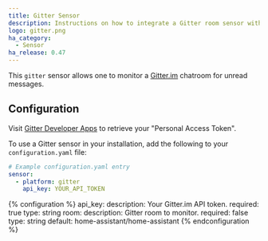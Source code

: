 ```yaml
---
title: Gitter Sensor
description: Instructions on how to integrate a Gitter room sensor with Home Assistant
logo: gitter.png
ha_category:
  - Sensor
ha_release: 0.47
---
```


This `gitter` sensor allows one to monitor a [Gitter.im](https://gitter.im) chatroom for unread messages.

## Configuration

Visit [Gitter Developer Apps](https://developer.gitter.im/apps) to retrieve your "Personal Access Token".

To use a Gitter sensor in your installation, add the following to your `configuration.yaml` file:

```yaml
# Example configuration.yaml entry
sensor:
  - platform: gitter
    api_key: YOUR_API_TOKEN
```

{% configuration %}
api_key:
  description: Your Gitter.im API token.
  required: true
  type: string
room:
  description: Gitter room to monitor.
  required: false
  type: string
  default: home-assistant/home-assistant
{% endconfiguration %}
